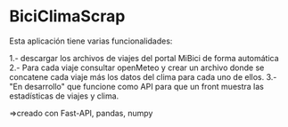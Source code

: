 # BiciClimaScrap

Esta aplicación tiene varias funcionalidades:

1.- descargar los archivos de viajes del portal MiBici de forma automática
2.- Para cada viaje consultar openMeteo y crear un archivo donde se concatene cada viaje más los datos del clima para cada uno de ellos.
3.- "En desarrollo" que funcione como API para que un front muestra las estadísticas de viajes y clima.

=>creado con Fast-API, pandas, numpy
